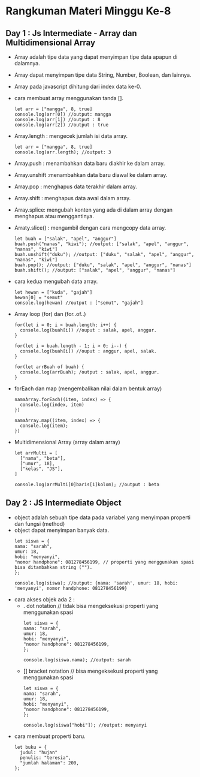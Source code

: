 # Rangkuman Materi Minggu Ke-8
## Day 1 : Js Intermediate - Array dan Multidimensional Array 
- Array adalah tipe data yang dapat menyimpan tipe data apapun di dalamnya.
- Array dapat menyimpan tipe data String, Number, Boolean, dan lainnya.
- Array pada javascript dihitung dari index data ke-0.
- cara membuat array menggunakan tanda [].
  ```
  let arr = ["mangga", 8, true]
  console.log(arr[0]) //output: mangga
  console.log(arr[1]) //output : 8
  console.log(arr[2]) //output : true
  ```
- Array.length : mengecek jumlah isi data array.
  ```
  let arr = ["mangga", 8, true]
  console.log(arr.length); //output: 3
  ```
- Array.push : menambahkan data baru diakhir ke dalam array.
- Array.unshift :menambahkan data baru diawal ke dalam array.
- Array.pop : menghapus data terakhir dalam array.
- Array.shift : menghapus data awal dalam array.
- Array.splice: mengubah konten yang ada di dalam array dengan menghapus atau menggantinya.
- Arraty.slice() : mengambil dengan cara mengcopy data array.
  ```
  let buah = ["salak", "apel", "anggur"]
  buah.push("nanas", "kiwi"); //output: ["salak", "apel", "anggur", "nanas", "kiwi"]
  buah.unshift("duku"); //output: ["duku", "salak", "apel", "anggur", "nanas", "kiwi"]
  buah.pop(); //output: ["duku", "salak", "apel", "anggur", "nanas"]
  buah.shift(); //output: ["salak", "apel", "anggur", "nanas"]
  ```
- cara kedua mengubah data array.
  ```
  let hewan = ["kuda", "gajah"]
  hewan[0] = "semut"
  console.log(hewan) //output : ["semut", "gajah"]
  ```
  
- Array loop (for) dan (for..of..)
  ```
  for(let i = 0; i < buah.length; i++) {
    console.log(buah[i]) //ouput : salak, apel, anggur.
  }
  
  for(let i = buah.length - 1; i > 0; i--) {
    console.log(buah[i]) //ouput : anggur, apel, salak.
  }
  
  for(let arrBuah of buah) {
    console.log(arrBuah); /output : salak, apel, anggur.
  }
  ```
- forEach dan map (mengembalikan nilai dalam bentuk array)
  ```
  namaArray.forEach((item, index) => {
    console.log(index, item)
  })
  
  namaArray.map((item, index) => {
    console.log(item);
  })
  ```
  
- Multidimensional Array (array dalam array)
  ```
  let arrMulti = [
    ["nama", "beta"],
    ["umur", 18],
    ["kelas", "JS"],
  ]
  
  console.log(arrMulti[0]baris[1]kolom); //output : beta
  ```

## Day 2 : JS Intermediate Object
- object adalah sebuah tipe data pada variabel yang menyimpan properti dan fungsi (method)
- object dapat menyimpan banyak data.
  ```
  let siswa = {
  nama: "sarah",
  umur: 18,
  hobi: "menyanyi",
  "nomor handphone": 081278456199, // properti yang menggunakan spasi bisa ditambahkan string ("").
  };
  
  console.log(siswa); //output: {nama: 'sarah', umur: 18, hobi: 'menyanyi', nomor handphone: 081278456199}
  ```
- cara akses objek ada 2 :
  - . dot notation // tidak bisa mengeksekusi properti yang menggunakan spasi
    ```
    let siswa = {
    nama: "sarah",
    umur: 18,
    hobi: "menyanyi",
    "nomor handphone": 081278456199,
    };
    
    console.log(siswa.nama); //output: sarah
    ```
  - [] bracket notation // bisa mengeksekusi properti yang menggunakan spasi
    ```
    let siswa = {
    nama: "sarah",
    umur: 18,
    hobi: "menyanyi",
    "nomor handphone": 081278456199,
    };
    
    console.log(siswa["hobi"]); //output: menyanyi
    ```
- cara membuat properti baru.
  ```
  let buku = {
    judul: "hujan"
    penulis: "teresia",
    "jumlah halaman": 200,
  };
